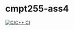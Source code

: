 # cmpt255-ass4
[![C/C++ CI](https://github.com/ransurf/cmpt255-ass4/actions/workflows/c-cpp.yml/badge.svg)](https://github.com/ransurf/cmpt255-ass4/actions/workflows/c-cpp.yml)
